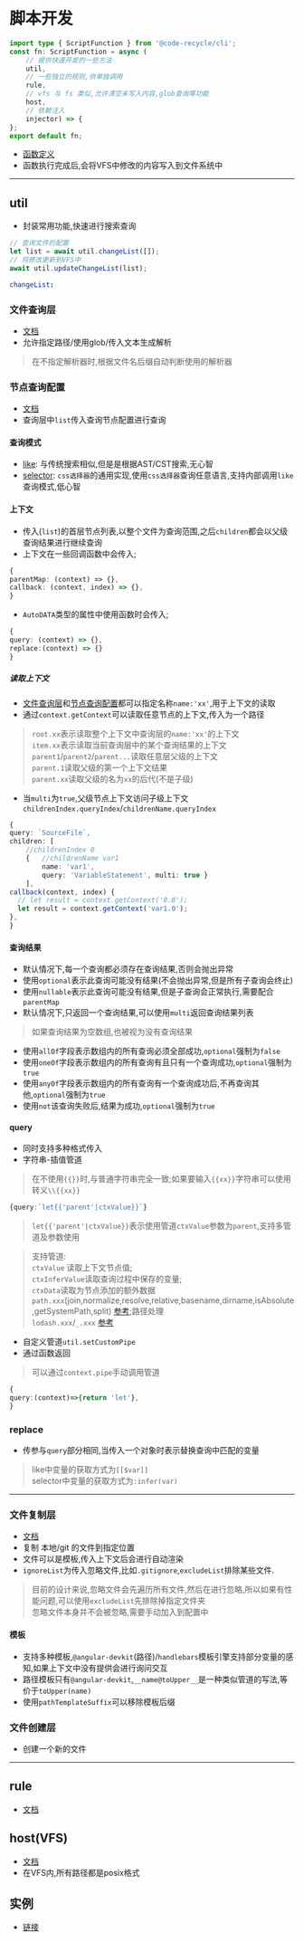 # 脚本开发
```ts
import type { ScriptFunction } from '@code-recycle/cli';
const fn: ScriptFunction = async (
    // 提供快速开发的一些方法
    util, 
    // 一些独立的规则,供单独调用
    rule, 
    // vfs 与 fs 类似,允许清空未写入内容,glob查询等功能
    host, 
    // 依赖注入
    injector) => {
};
export default fn;
```

- [函数定义](/api-docs/interfaces/ScriptFunction.html ':ignore')
- 函数执行完成后,会将VFS中修改的内容写入到文件系统中


---

## util
- 封装常用功能,快速进行搜索查询

```ts
// 查询文件的配置
let list = await util.changeList([]);
// 将修改更新到VFS中
await util.updateChangeList(list);
```

```yaml
changeList:
```

### 文件查询层
- [文档](/api-docs/interfaces/FileQueryLayer.html ':ignore')
- 允许指定路径/使用glob/传入文本生成解析

> 在不指定解析器时,根据文件名后缀自动判断使用的解析器

### 节点查询配置 
- [文档](/api-docs/types/NodeQueryItem.html ':ignore')
- 查询层中`list`传入查询节点配置进行查询

#### 查询模式
- [like](/zh-Hans/模式/like): 与传统搜索相似,但是是根据AST/CST搜索,无心智
- [selector](/zh-Hans/模式/selector): `css选择器`的通用实现,使用`css选择器`查询任意语言,支持内部调用`like`查询模式,低心智

#### 上下文
- 传入(`list`)的首层节点列表,以整个文件为查询范围,之后`children`都会以父级查询结果进行继续查询
- 上下文在一些回调函数中会传入;

```ts
{
parentMap: (context) => {},
callback: (context, index) => {},
}
```

- `AutoDATA`类型的属性中使用函数时会传入;

```ts
{
query: (context) => {},
replace:(context) => {}
}
```


##### 读取上下文
- [文件查询层](/api-docs/types/FileQueryList.html ':ignore')和[节点查询配置](/api-docs/types/NodeQueryItem.html ':ignore')都可以指定名称`name:'xx'`,用于上下文的读取
- 通过`context.getContext`可以读取任意节点的上下文,传入为一个路径

> `root.xx`表示读取整个上下文中查询层的`name:'xx'`的上下文  
> `item.xx`表示读取当前查询层中的某个查询结果的上下文  
> `parent1`/`parent2`/`parent...`读取任意层父级的上下文  
> `parent.1`读取父级的第一个上下文结果  
> `parent.xx`读取父级的名为`xx`的后代(不是子级)  
- 当`multi`为`true`,父级节点上下文访问子级上下文`childrenIndex.queryIndex`/`childrenName.queryIndex`

```ts
{
query: `SourceFile`,
children: [
    //childrenIndex 0
    {   //childrenName var1
        name: 'var1', 
        query: 'VariableStatement', multi: true }
    ],
callback(context, index) {
  // let result = context.getContext('0.0');
  let result = context.getContext('var1.0');
},
}
```


#### 查询结果
- 默认情况下,每一个查询都必须存在查询结果,否则会抛出异常
- 使用`optional`表示此查询可能没有结果(不会抛出异常,但是所有子查询会终止)
- 使用`nullable`表示此查询可能没有结果,但是子查询会正常执行,需要配合`parentMap`
- 默认情况下,只返回一个查询结果,可以使用`multi`返回查询结果列表

> 如果查询结果为空数组,也被视为没有查询结果
- 使用`allOf`字段表示数组内的所有查询必须全部成功,`optional`强制为`false`
- 使用`oneOf`字段表示数组内的所有查询有且只有一个查询成功,`optional`强制为`true`
- 使用`anyOf`字段表示数组内的所有查询有一个查询成功后,不再查询其他,`optional`强制为`true`
- 使用`not`该查询失败后,结果为成功,`optional`强制为`true`

#### query
- 同时支持多种格式传入
- 字符串-插值管道

> 在不使用`{{}}`时,与普通字符串完全一致;如果要输入`{{xx}}`字符串可以使用转义`\\{{xx}}`

```ts
{query:`let{{'parent'|ctxValue}}`}
```

> `let{{'parent'|ctxValue}}`表示使用管道`ctxValue`参数为`parent`,支持多管道及参数使用  

> 支持管道:  
> `ctxValue` 读取上下文节点值;  
> `ctxInferValue`读取查询过程中保存的变量;  
> `ctxData`读取为节点添加的额外数据  
> `path.xxx`(join,normalize,resolve,relative,basename,dirname,isAbsolute,getSystemPath,split) [参考](/api-docs/classes/Util.html#path ':ignore');路径处理  
> `lodash.xxx`/`_.xxx` [参考](https://lodash.com/docs)  

- 自定义管道`util.setCustomPipe`
- 通过函数返回

> 可以通过`context.pipe`手动调用管道

```ts
{
query:(context)=>{return 'let'},
}
```

### replace
- 传参与`query`部分相同,当传入一个对象时表示替换查询中匹配的变量

> like中变量的获取方式为`[[$var]]`  
> selector中变量的获取方式为`:infer(var)`

---
### 文件复制层
- [文档](/api-docs/types/FileCopyLayer.html ':ignore')
- 复制 本地/git 的文件到指定位置
- 文件可以是模板,传入上下文后会进行自动渲染
- `ignoreList`为传入忽略文件,比如`.gitignore`,`excludeList`排除某些文件.

> 目前的设计来说,忽略文件会先遍历所有文件,然后在进行忽略,所以如果有性能问题,可以使用`excludeList`先排除掉指定文件夹  
> 忽略文件本身并不会被忽略,需要手动加入到配置中
#### 模板
- 支持多种模板,`@angular-devkit`(路径)/`handlebars`模板引擎支持部分变量的感知,如果上下文中没有提供会进行询问交互
- 路径模板只有`@angular-devkit`,`__name@toUpper__`是一种类似管道的写法,等价于`toUpper(name)`
- 使用`pathTemplateSuffix`可以移除模板后缀

### 文件创建层
- 创建一个新的文件

---


## rule
- [文档](/api-docs/classes/Util.html#rule ':ignore')

## host(VFS)
- [文档](/api-docs/classes/ReadScopedHost.html ':ignore')
- 在VFS内,所有路径都是posix格式

## 实例
- [链接](https://github.com/wszgrcy/code-recycle-plugin-script/tree/master/examples)